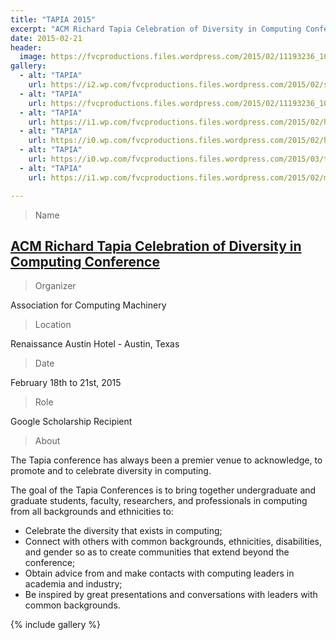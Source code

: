 ```yaml
---
title: "TAPIA 2015"
excerpt: "ACM Richard Tapia Celebration of Diversity in Computing Conference"
date: 2015-02-21
header:
  image: https://fvcproductions.files.wordpress.com/2015/02/11193236_10205024245979886_9129577345082938607_n.jpg
gallery:
  - alt: "TAPIA"
    url: https://i2.wp.com/fvcproductions.files.wordpress.com/2015/02/scholarship-reception.jpg
  - alt: "TAPIA"
    url: https://fvcproductions.files.wordpress.com/2015/02/11193236_10205024245979886_9129577345082938607_n.jp
  - alt: "TAPIA"
    url: https://i1.wp.com/fvcproductions.files.wordpress.com/2015/02/hic-people.jpg
  - alt: "TAPIA"
    url: https://i0.wp.com/fvcproductions.files.wordpress.com/2015/02/hic-pres.jpg
  - alt: "TAPIA"
    url: https://i0.wp.com/fvcproductions.files.wordpress.com/2015/03/tapia-2015-001.jpg
  - alt: "TAPIA"
    url: https://i1.wp.com/fvcproductions.files.wordpress.com/2015/02/my-lanyard1.jpg

---
```


> Name

## <a title="TAPIA" href="https://tapiaconference.org/" target="_blank" rel="noopener">ACM Richard Tapia Celebration of Diversity in Computing Conference</a>

> Organizer

Association for Computing Machinery

> Location

Renaissance Austin Hotel - Austin, Texas

> Date

February 18th to 21st, 2015

> Role

Google Scholarship Recipient

> About

The Tapia conference has always been a premier venue to acknowledge, to promote and to celebrate diversity in computing.

The goal of the Tapia Conferences is to bring together undergraduate and graduate students, faculty, researchers, and professionals in computing from all backgrounds and ethnicities to:

- Celebrate the diversity that exists in computing;
- Connect with others with common backgrounds, ethnicities, disabilities, and gender so as to create communities that extend beyond the conference;
- Obtain advice from and make contacts with computing leaders in academia and industry;
- Be inspired by great presentations and conversations with leaders with common backgrounds.

{% include gallery %}
